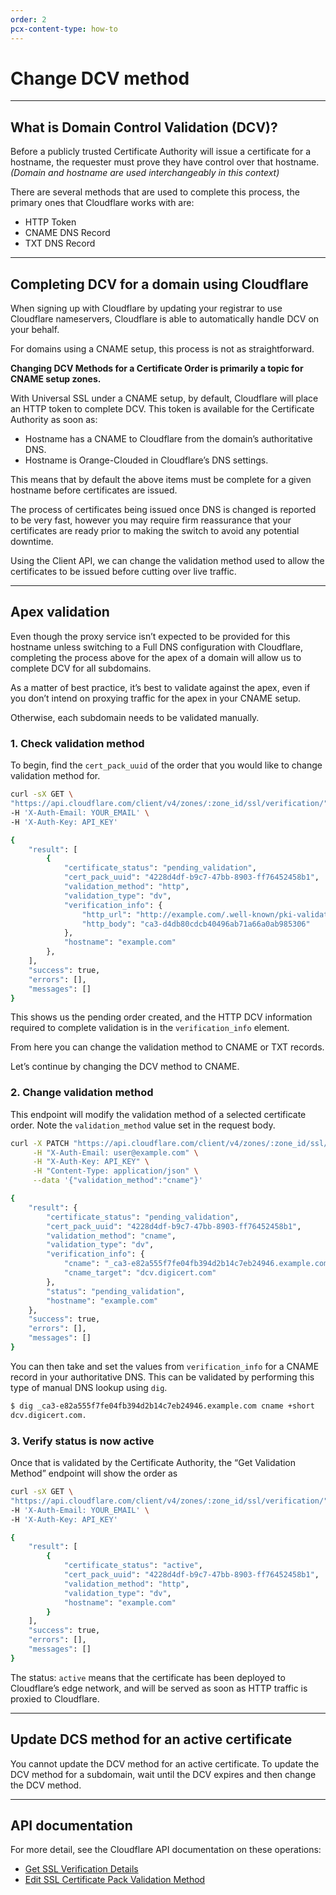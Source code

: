 ```yaml
---
order: 2
pcx-content-type: how-to
---
```


# Change DCV method

--------

## What is Domain Control Validation (DCV)?

Before a publicly trusted Certificate Authority will issue a certificate for a hostname, the requester must prove they have control over that hostname.
*(Domain and hostname are used interchangeably in this context)*

There are several methods that are used to complete this process, the primary ones that Cloudflare works with are:

* HTTP Token
* CNAME DNS Record
* TXT DNS Record

--------

## Completing DCV for a domain using Cloudflare

When signing up with Cloudflare by updating your registrar to use Cloudflare nameservers, Cloudflare is able to automatically handle DCV on your behalf.

For domains using a CNAME setup, this process is not as straightforward.

**Changing DCV Methods for a Certificate Order is primarily a topic for CNAME setup zones.**

With Universal SSL under a CNAME setup, by default, Cloudflare will place an HTTP token to complete DCV.  This token is available for the Certificate Authority as soon as:

* Hostname has a CNAME to Cloudflare from the domain’s authoritative DNS.
* Hostname is Orange-Clouded in Cloudflare’s DNS settings.

This means that by default the above items must be complete for a given hostname before certificates are issued.

The process of certificates being issued once DNS is changed is reported to be very fast, however you may require firm reassurance that your certificates are ready prior to making the switch to avoid any potential downtime.

Using the Client API, we can change the validation method used to allow the certificates to be issued before cutting over live traffic.

--------

## Apex validation

Even though the proxy service isn’t expected to be provided for this hostname unless switching to a Full DNS configuration with Cloudflare, completing the process above for the apex of a domain will allow us to complete DCV for all subdomains.

As a matter of best practice, it’s best to validate against the apex, even if you don’t intend on proxying traffic for the apex in your CNAME setup.

Otherwise, each subdomain needs to be validated manually.

### 1. Check validation method

To begin, find the `cert_pack_uuid` of the order that you would like to change validation method for.

```bash
curl -sX GET \
"https://api.cloudflare.com/client/v4/zones/:zone_id/ssl/verification/" \
-H 'X-Auth-Email: YOUR_EMAIL' \
-H 'X-Auth-Key: API_KEY'

{
    "result": [
        {
            "certificate_status": "pending_validation",
            "cert_pack_uuid": "4228d4df-b9c7-47bb-8903-ff76452458b1",
            "validation_method": "http",
            "validation_type": "dv",
            "verification_info": {
                "http_url": "http://example.com/.well-known/pki-validation/ca3-15cd5a33b4fd469784851d8c021e3ee3.txt",
                "http_body": "ca3-d4db80cdcb40496ab71a66a0ab985306"
            },
            "hostname": "example.com"
        },
    ],
    "success": true,
    "errors": [],
    "messages": []
}

```

This shows us the pending order created, and the HTTP DCV information required to complete validation is in the `verification_info` element.

From here you can change the validation method to CNAME or TXT records.

Let’s continue by changing the DCV method to CNAME.

### 2. Change validation method
This endpoint will modify the validation method of a selected certificate order. Note the `validation_method` value set in the request body.

```bash
curl -X PATCH "https://api.cloudflare.com/client/v4/zones/:zone_id/ssl/verification/<cert_pack_uuid>" \
     -H "X-Auth-Email: user@example.com" \
     -H "X-Auth-Key: API_KEY" \
     -H "Content-Type: application/json" \
     --data '{"validation_method":"cname"}'

{
    "result": {
        "certificate_status": "pending_validation",
        "cert_pack_uuid": "4228d4df-b9c7-47bb-8903-ff76452458b1",
        "validation_method": "cname",
        "validation_type": "dv",
        "verification_info": {
            "cname": "_ca3-e82a555f7fe04fb394d2b14c7eb24946.example.com",
            "cname_target": "dcv.digicert.com"
        },
        "status": "pending_validation",
        "hostname": "example.com"
    },
    "success": true,
    "errors": [],
    "messages": []
}
```

You can then take and set the values from `verification_info` for a CNAME record in your authoritative DNS. This can be validated by performing this type of manual DNS lookup using `dig`.

```bash
$ dig _ca3-e82a555f7fe04fb394d2b14c7eb24946.example.com cname +short
dcv.digicert.com.
```

### 3. Verify status is now active
Once that is validated by the Certificate Authority, the “Get Validation Method” endpoint will show the order as

```bash
curl -sX GET \
"https://api.cloudflare.com/client/v4/zones/:zone_id/ssl/verification/" \
-H 'X-Auth-Email: YOUR_EMAIL' \
-H 'X-Auth-Key: API_KEY'

{
    "result": [
        {
            "certificate_status": "active",
            "cert_pack_uuid": "4228d4df-b9c7-47bb-8903-ff76452458b1",
            "validation_method": "http",
            "validation_type": "dv",
            "hostname": "example.com"
        }
    ],
    "success": true,
    "errors": [],
    "messages": []
}
```

The status: `active` means that the certificate has been deployed to Cloudflare’s edge network, and will be served as soon as HTTP traffic is proxied to Cloudflare.

---

## Update DCS method for an active certificate

You cannot update the DCV method for an active certificate. To update the DCV method for a subdomain, wait until the DCV expires and then change the DCV method.

--------

## API documentation

For more detail, see the Cloudflare API documentation on these operations:

* [Get SSL Verification Details](https://api.cloudflare.com/#ssl-verification-ssl-verification-details)
* [Edit SSL Certificate Pack Validation Method](https://api.cloudflare.com/#ssl-verification-edit-ssl-certificate-pack-validation-method)
